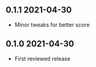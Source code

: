 ## 0.1.1 2021-04-30

- Minor tweaks for better score

## 0.1.0 2021-04-30

- First reviewed release
